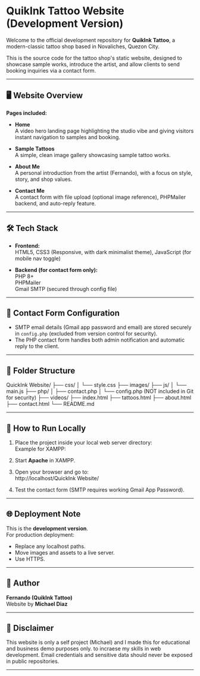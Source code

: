 # QuikInk Tattoo Website (Development Version)

Welcome to the official development repository for **QuikInk Tattoo**, a modern-classic tattoo shop based in Novaliches, Quezon City.

This is the source code for the tattoo shop's static website, designed to showcase sample works, introduce the artist, and allow clients to send booking inquiries via a contact form.

---

## 🖥️ Website Overview

**Pages included:**

- **Home**  
  A video hero landing page highlighting the studio vibe and giving visitors instant navigation to samples and booking.

- **Sample Tattoos**  
  A simple, clean image gallery showcasing sample tattoo works.

- **About Me**  
  A personal introduction from the artist (Fernando), with a focus on style, story, and shop values.

- **Contact Me**  
  A contact form with file upload (optional image reference), PHPMailer backend, and auto-reply feature.

---

## 🛠️ Tech Stack

- **Frontend:**  
  HTML5, CSS3 (Responsive, with dark minimalist theme), JavaScript (for mobile nav toggle)

- **Backend (for contact form only):**  
  PHP 8+  
  PHPMailer  
  Gmail SMTP (secured through config file)

---

## 📧 Contact Form Configuration

- SMTP email details (Gmail app password and email) are stored securely in `config.php` (excluded from version control for security).
- The PHP contact form handles both admin notification and automatic reply to the client.

---

## 📂 Folder Structure

QuickInk Website/
├── css/
│ └── style.css
├── images/
├── js/
│ └── main.js
├── php/
│ ├── contact.php
│ └── config.php (NOT included in Git for security)
├── videos/
├── index.html
├── tattoos.html
├── about.html
├── contact.html
└── README.md


---

## 🚀 How to Run Locally

1. Place the project inside your local web server directory:  
   Example for XAMPP:  

2. Start **Apache** in XAMPP.

3. Open your browser and go to:  
http://localhost/QuickInk Website/


4. Test the contact form (SMTP requires working Gmail App Password).

---

## 🌐 Deployment Note

This is the **development version**.  
For production deployment:  
- Replace any localhost paths.
- Move images and assets to a live server.
- Use HTTPS.

---

## 📎 Author

**Fernando (QuikInk Tattoo)**  
Website by **Michael Diaz**

---

## 📌 Disclaimer

This website is only a self project (Michael) and I made this for educational and business demo purposes only. to incraese my skills in web development.
Email credentials and sensitive data should never be exposed in public repositories.

---
